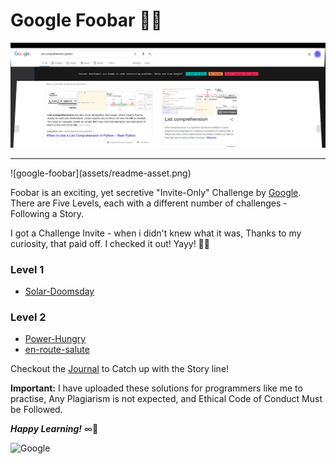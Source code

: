 
# Google Foobar 🎯🤔

![google-foobar](assets/foobar-invite.png)
<hr>
![google-foobar](assets/readme-asset.png)

Foobar is an exciting, yet secretive "Invite-Only" Challenge by [Google](https://about.google/).
There are Five Levels, each with a different number of challenges - Following a Story.

I got a Challenge Invite - when i didn't knew what it was, Thanks to my curiosity, that paid off. I checked it out! Yayy! 🤩🔥

### Level 1

- [Solar-Doomsday](https://github.com/nishant-ai/foobar-with-Google/tree/main/Level%201/solar-doomsday)

### Level 2
    
- [Power-Hungry](https://github.com/nishant-ai/foobar-with-Google/tree/main/Level%202/1%20-%20Power%20Hungry)
- [en-route-salute](https://github.com/nishant-ai/foobar-with-Google/tree/main/Level%202/2%20-%20en%20route%20salute)

Checkout the [Journal](https://github.com/nishant-ai/foobar-with-Google/blob/main/journal.md) to Catch up with the Story line!


**Important:** I have uploaded these solutions for programmers like me to practise, Any Plagiarism is not expected, and Ethical Code of Conduct Must be Followed.

**_Happy Learning!_** ∞🎯

![Google](https://img.shields.io/badge/google-4285F4?style=for-the-badge&logo=google&logoColor=white)
